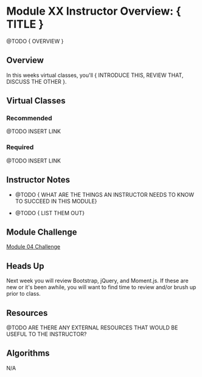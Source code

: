 # Module XX Instructor Overview: { TITLE }

@TODO { OVERVIEW }

## Overview

In this weeks virtual classes, you'll { INTRODUCE THIS, REVIEW THAT, DISCUSS THE OTHER }.

## Virtual Classes

### Recommended

@TODO INSERT LINK

### Required

@TODO INSERT LINK

## Instructor Notes

* @TODO { WHAT ARE THE THINGS AN INSTRUCTOR NEEDS TO KNOW TO SUCCEED IN THIS MODULE}

* @TODO { LIST THEM OUT}


## Module Challenge

[Module 04 Challenge](../../01-Class-Content/02-Web-APIs/02-Challenge)

## Heads Up

Next week you will review Bootstrap, jQuery, and Moment.js. If these are new or it's been awhile, you will want to find time to review and/or brush up prior to class.

## Resources

@TODO ARE THERE ANY EXTERNAL RESOURCES THAT WOULD BE USEFUL TO THE INSTRUCTOR?

## Algorithms

N/A